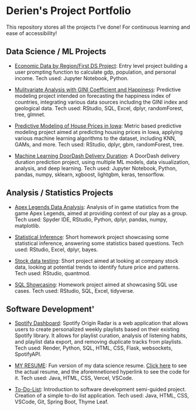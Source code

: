 # Derien's Project Portfolio

This repository stores all the projects I've done! For continuous learning and ease of accessibility!

## Data Science / ML Projects
- [Economic Data by Region/First DS Project](https://github.com/dweath411/proj1): Entry level project building a user prompting function to calculate gdp, population, and personal income. Tech used: Jupyter Notebook, Python.
  
- [Mulitvariate Analysis with GINI Coefficient and Happiness](https://github.com/dweath411/Multivariate-Analysis): Predictive modeling project intended on forecasting the happiness index of countries, integrating various data sources including the GINI index and geological data. Tech used: RStudio, SQL, Excel, dplyr, randomForest, tree, glmnet.
  
- [Predictive Modeling of House Prices in Iowa](https://github.com/dweath411/Predictive-Modeling-Project): Metric based predictive modeling project aimed at predicting housing prices in Iowa, applying various machine learning algorithms to the dataset, including KNN, GAMs, and more. Tech used: RStudio, dplyr, gbm, randomForest, tree.

- [Machine Learning DoorDash Delivery Duration](https://github.com/dweath411/ML-Delivery-Duration-Prediction): A DoorDash delivery duration prediction project, using multiple ML models, data visualization, analysis, and deep learning. Tech used: Jupyter Notebook, Python, pandas, numpy, sklearn, xgboost, lightgbm, keras, tensorflow.

## Analysis / Statistics Projects
- [Apex Legends Data Analysis](https://github.com/dweath411/Apex-Legends-Analysis): Analysis of in game statistics from the game Apex Legends, aimed at providing context of our play as a group. Tech used: Spyder IDE, RStudio, Python, dplyr, pandas, numpy, matplotlib.

- [Statistical Inference](https://github.com/dweath411/Statistical-Inference-/tree/main): Short homework project showcasing some statistical inference, answering some statistics based questions. Tech used: RStudio, Excel, dplyr, bayes.

- [Stock data testing](https://github.com/dweath411/short-stock-data-example-): Short project aimed at looking at company stock data, looking at potential trends to identify future price and patterns. Tech used: RStudio, quantmod.

- [SQL Showcasing](https://github.com/dweath411/SQL-example-project): Homework project aimed at showcasing SQL use cases. Tech used: RStudio, SQL, Excel, tidyverse.

## Software Development'
- [Spotify Dashboard](https://github.com/dweath411/Spotify): Spotify Origin Radar is a web application that allows users to create personalized weekly playlists based on their existing Spotify library. It allows for playlist curation, analysis of listening habits, and playlist data export, and removing duplicate tracks from playlists. Tech used: Render, Python, SQL, HTML, CSS, Flask, websockets, SpotifyAPI.


- [MY RESUME](https://github.com/dweath411/resume): Fun version of my data science resume. [Click here](https://resume-rho-dun.vercel.app/) to see the actual resume, and the aforemnetioned hyperlink to see the code for it. Tech used: Java, HTML, CSS, Vercel, VSCode.

- [To-Do-List](https://github.com/dweath411/to-do-list-java): Introduction to software development semi-guided project. Creation of a simple to-do list application. Tech used: Java, HTML, CSS, VSCode, Git, Spring Boot, Thyme Leaf.
